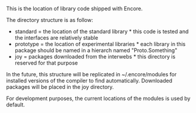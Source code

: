This is the location of library code shipped with Encore.

The directory structure is as follow:
- standard  = the location of the standard library
            * this code is tested and the interfaces are relatively stable
- prototype = the location of experimental libraries
            * each library in this package should be named in a hierarch named "Proto.Something"
- joy       = packages downloaded from the interwebs
            * this directory is reserved for that purpose

In the future, this structure will be replicated in ~/.encore/modules for installed versions
of the compiler to find automatically. Downloaded packages will be placed in the joy directory.

For development purposes, the current locations of the modules is used by default.
